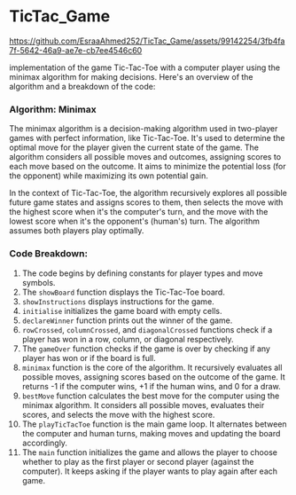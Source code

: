 # TicTac_Game

https://github.com/EsraaAhmed252/TicTac_Game/assets/99142254/3fb4fa7f-5642-46a9-ae7e-cb7ee4546c60

implementation of the game Tic-Tac-Toe with a computer player using the minimax algorithm for making decisions. 
Here's an overview of the algorithm and a breakdown of the code:

### Algorithm: Minimax

The minimax algorithm is a decision-making algorithm used in two-player games with perfect information, like Tic-Tac-Toe. It's used to determine the optimal move for the player given the current state of the game. The algorithm considers all possible moves and outcomes, assigning scores to each move based on the outcome. It aims to minimize the potential loss (for the opponent) while maximizing its own potential gain.

In the context of Tic-Tac-Toe, the algorithm recursively explores all possible future game states and assigns scores to them, then selects the move with the highest score when it's the computer's turn, and the move with the lowest score when it's the opponent's (human's) turn. The algorithm assumes both players play optimally.

### Code Breakdown:

1. The code begins by defining constants for player types and move symbols.
2. The `showBoard` function displays the Tic-Tac-Toe board.
3. `showInstructions` displays instructions for the game.
4. `initialise` initializes the game board with empty cells.
5. `declareWinner` function prints out the winner of the game.
6. `rowCrossed`, `columnCrossed`, and `diagonalCrossed` functions check if a player has won in a row, column, or diagonal respectively.
7. The `gameOver` function checks if the game is over by checking if any player has won or if the board is full.
8. `minimax` function is the core of the algorithm. It recursively evaluates all possible moves, assigning scores based on the outcome of the game. It returns -1 if the computer wins, +1 if the human wins, and 0 for a draw.
9. `bestMove` function calculates the best move for the computer using the minimax algorithm. It considers all possible moves, evaluates their scores, and selects the move with the highest score.
10. The `playTicTacToe` function is the main game loop. It alternates between the computer and human turns, making moves and updating the board accordingly.
11. The `main` function initializes the game and allows the player to choose whether to play as the first player or second player (against the computer). It keeps asking if the player wants to play again after each game.
